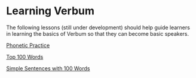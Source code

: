 # Learning Verbum

The following lessons (still under development) should help guide learners in learning the basics of Verbum so that they can become basic speakers. 

[Phonetic Practice](phonetics.md)

[Top 100 Words](100Words.md)

[Simple Sentences with 100 Words](simple-sentences.md)

